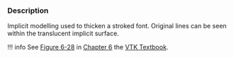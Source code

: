 ### Description

Implicit modelling used to thicken a stroked font. Original lines can be seen within the translucent implicit surface.

!!! info
    See [Figure 6-28](/VTKBook/06Chapter6/#Figure%206-28) in [Chapter 6](/VTKBook/06Chapter6) the [VTK Textbook](/VTKBook/01Chapter1).

